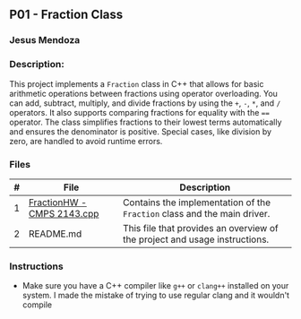 ## P01 - Fraction Class
### Jesus Mendoza

### Description:
This project implements a `Fraction` class in C++ that allows for basic arithmetic operations between fractions using operator overloading. You can add, subtract, multiply, and divide fractions by using the `+`, `-`, `*`, and `/` operators. It also supports comparing fractions for equality with the `==` operator. The class simplifies fractions to their lowest terms automatically and ensures the denominator is positive. Special cases, like division by zero, are handled to avoid runtime errors.

### Files

|   #   | File                               | Description                                                             |
| :---: | ---------------------------------- | ----------------------------------------------------------------------- |
|   1   | [FractionHW - CMPS 2143.cpp](FractionHW%20-%20CMPS%202143.cpp) | Contains the implementation of the `Fraction` class and the main driver.|
|   2   | README.md                          | This file that provides an overview of the project and usage instructions.|

### Instructions

- Make sure you have a C++ compiler like `g++` or `clang++` installed on your system. I made the mistake of trying to use regular clang and it wouldn't compile